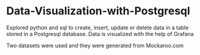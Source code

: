 # Data-Visualization-with-Postgresql
Explored python and sql to create, insert, update or delete data in a table stored in a Postgresql database. Data is visualized with the help of Grafana

Two datasets were used and they were generated from Mockaroo.com
